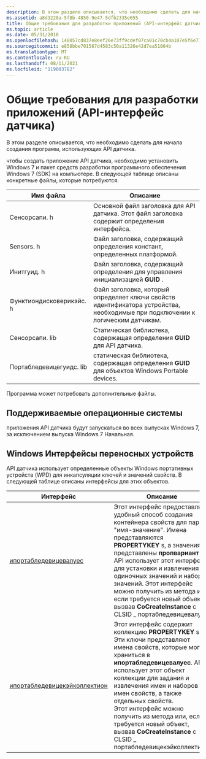 ```yaml
---
description: В этом разделе описывается, что необходимо сделать для начала создания программ, использующих API датчика.
ms.assetid: a8d3228a-5f8b-4850-9e47-5dfb2335e655
title: Общие требования для разработки приложений (API-интерфейс датчика)
ms.topic: article
ms.date: 05/31/2018
ms.openlocfilehash: 148057cd837e8eef26e73ff9cdef07ca01c70cb4a107e5f6e77f9ca43487407d
ms.sourcegitcommit: e858bbe701567d4583c50a11326e42d7ea51804b
ms.translationtype: MT
ms.contentlocale: ru-RU
ms.lasthandoff: 08/11/2021
ms.locfileid: "119003782"
---
```

# <a name="general-requirements-for-application-development-sensor-api"></a>Общие требования для разработки приложений (API-интерфейс датчика)

В этом разделе описывается, что необходимо сделать для начала создания программ, использующих API датчика.

чтобы создать приложение API датчика, необходимо установить Windows 7 и пакет средств разработки программного обеспечения Windows 7 (SDK) на компьютере. В следующей таблице описаны конкретные файлы, которые потребуются.



| Имя файла               | Описание                                                                                                 |
|-------------------------|-------------------------------------------------------------------------------------------------------------|
| Сенсорсапи. h            | Основной файл заголовка для API датчика. Этот файл заголовка содержит определения интерфейса.               |
| Sensors. h               | Файл заголовка, содержащий определения констант, определенных платформой.                                    |
| Инитгуид. h              | Файл заголовка, содержащий определения для управления инициализацией **GUID** .                          |
| Функтиондисковерикэйс. h | Файл заголовка, который определяет ключи свойств идентификатора устройства, необходимые при подключении к логическим датчикам. |
| Сенсорсапи. lib          | Статическая библиотека, содержащая определения **GUID** для API датчика.                                     |
| Портабледевицегуидс. lib | статическая библиотека, содержащая определения **GUID** для объектов Windows Portable devices.                   |



 

Программа может потребовать дополнительные файлы.

## <a name="supported-operating-systems"></a>Поддерживаемые операционные системы

приложения API датчика будут запускаться во всех выпусках Windows 7, за исключением выпуска Windows 7 Начальная.

## <a name="windows-portable-devices-interfaces"></a>Windows Интерфейсы переносных устройств

API датчика использует определенные объекты Windows портативных устройств (WPD) для инкапсуляции ключей и значений свойств. В следующей таблице описаны интерфейсы для этих объектов.



| Интерфейс                                                                       | Описание                                                                                                                                                                                                                                                                                                                                                                                                                                            |
|---------------------------------------------------------------------------------|--------------------------------------------------------------------------------------------------------------------------------------------------------------------------------------------------------------------------------------------------------------------------------------------------------------------------------------------------------------------------------------------------------------------------------------------------------|
| [ипортабледевицевалуес](/previous-versions//ms740012(v=vs.85))        | Этот интерфейс предоставляет удобный способ создания контейнера свойств для пар "имя-значение". Имена представляются **PROPERTYKEY** s, а значения представлены **пропвариант** s. <br/> API использует этот интерфейс для установки и извлечения одиночных значений и наборов значений. Этот интерфейс можно получить из метода или, если требуется новый объект, вызвав **CoCreateInstance** с CLSID \_ портабледевицевалуес.<br/> |
| [ипортабледевицекэйколлектион](/previous-versions//ms739549(v=vs.85)) | Этот интерфейс содержит коллекцию **PROPERTYKEY** s. Эти ключи представляют имена свойств, которые могут храниться в **ипортабледевицевалуес**. API использует этот объект коллекции для задания и извлечения имен и наборов имен свойств, а также отдельных свойств.<br/> Этот интерфейс можно получить из метода или, если требуется новый объект, вызвав **CoCreateInstance** с CLSID \_ портабледевицекэйколлектион. <br/>    |



 

 

